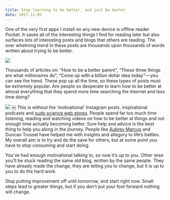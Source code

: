 ```yaml
---
title: Stop learning to be better, and just be better
date: 2017-11-05
---
```

One of the very first apps I install on any new device is offline reader Pocket. It saves all of the interesting things I find for reading later but also surfaces lots of interesting posts and blogs that others are reading. The over whelming trend in these posts are thousands upon thousands of words written about trying to be better.

![][image-1]

Thousands of articles on: “How to be a better parent”, “These three things are what millionaires do”, “Come up with a billion dollar idea today” — you can see the trend. These pop up all the time, so these types of posts must be extremely popular. Are people so desperate to learn how to be better at almost everything that they spend more time searching the internet and less time doing?

![][image-2]
￼
This is without the ‘motivational’ Instagram posts, inspirational podcasts and [sudo science web stores][1]. People spend far too much time listening, reading and watching videos on how to be better at things and not enough time actually becoming better.
Sure help and advice is the best thing to help you along in the journey. People like [Aubrey Marcus][2] and Duncan Trussel have helped me with insights and allegory to life’s battles. My overall aim is to try and do the save for others, but at some point you have to stop consuming and start doing.

You’ve had enough motivational talking to, so now it’s up to you. Other wise you’ll be stuck reading the same old blog, written by the same people. They have already made the change, they are telling you to change, but it is up to you to do the hard work.

Stop putting improvement off until tomorrow, and start right now. Small steps lead to greater things, but if you don’t put your foot forward nothing will change.

[1]:	http://goop.com/ "sudo science web stores"
[2]:	https://www.aubreymarcus.com/ "Aubrey Marcus"

[image-1]:	https://cdn-images-1.medium.com/max/800/1*1J3Av2FdQ2riHVry023qig@2x.jpeg
[image-2]:	https://cdn-images-1.medium.com/max/800/1*B3SYnIzMtM-EoTbqxfDLhw@2x.jpeg